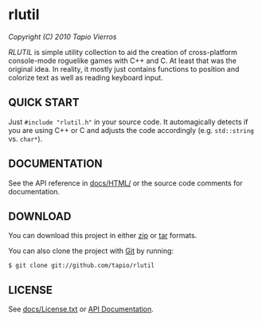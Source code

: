 rlutil
======
_Copyright (C) 2010 Tapio Vierros_
 
_RLUTIL_ is simple utility collection to aid the creation of cross-platform
console-mode roguelike games with C++ and C. At least that was the original idea.
In reality, it mostly just contains functions to position and colorize text as well as
reading keyboard input.

## QUICK START ##
Just `#include "rlutil.h"` in your source code. It automagically detects if you
are using C++ or C and adjusts the code accordingly (e.g. `std::string` vs. `char*`).

## DOCUMENTATION ##
See the API reference in [docs/HTML/](docs/HTML/index.html "API Reference")
or the source code comments for documentation.

## DOWNLOAD ##
You can download this project in either
[zip](http://github.com/tapio/rlutil/zipball/master "zip") or
[tar](http://github.com/tapio/rlutil/tarball/master "tar") formats.

You can also clone the project with [Git](http://git-scm.com "Git") by running:

    $ git clone git://github.com/tapio/rlutil

## LICENSE ##
See [docs/License.txt][] or [API Documentation][].

[docs/License.txt]: docs/License.txt "Raw license text"
[API Documentation]: docs/HTML/files/docs/License-txt.html "HTML license text"
